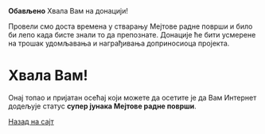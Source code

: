 <!--
.. title: Донација је успела
.. slug: donation-completed
.. date: 2014-11-04 22:23:23
.. tags: 
.. link: 
.. description:
-->

<div class="alert alert-success"><strong>Обављено</strong> Хвала Вам на донацији!</div>

Провели смо доста времена у стварању Мејтове радне површи и било би лепо када бисте знали то да
препознате. Донације ће бити усмерене на трошак удомљавања и награђивања доприносиоца пројекта.

<div class="bs-component">
    <div class="jumbotron">
        <h1>Хвала Вам!</h1>
        <p>Онај топао и пријатан осећај који можете да осетите је да Вам Интернет
        додељује статус <b>супер јунака Мејтове радне површи</b>.</p>
        <a href="/" class="btn btn-primary btn-lg">Назад на сајт</a>
        </p>
    </div>
</div>
